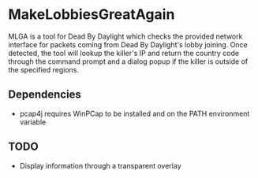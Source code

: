 # MakeLobbiesGreatAgain
MLGA is a tool for Dead By Daylight which checks the provided network interface for packets coming from Dead By Daylight's lobby joining. 
Once detected, the tool will lookup the killer's IP and return the country code through the command prompt and a dialog popup if the killer is outside of the specified regions.

## Dependencies
* pcap4j requires WinPCap to be installed and on the PATH environment variable

## TODO
* Display information through a transparent overlay